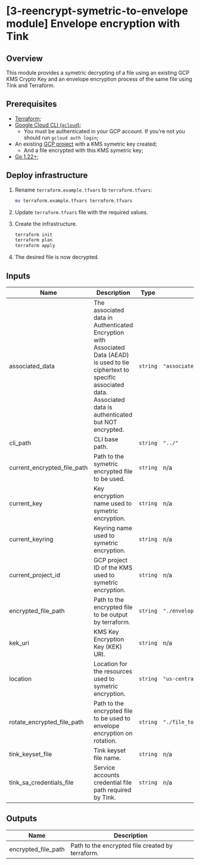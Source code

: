 # [3-reencrypt-symetric-to-envelope module] Envelope encryption with Tink

## Overview

This module provides a symetric decrypting of a file using an existing GCP KMS Crypto Key and an envelope encryption process of the same file using Tink and Terraform.

## Prerequisites

- [Terraform](https://developer.hashicorp.com/terraform/downloads);
- [Google Cloud CLI (`gcloud`)](https://cloud.google.com/sdk/docs/install-sdk);
    - You must be authenticated in your GCP account. If you're not you should run `gcloud auth login`;
- An existing [GCP project](https://cloud.google.com/resource-manager/docs/creating-managing-projects#creating_a_project) with a KMS symetric key created;
    - And a file encrypted with this KMS symetric key;
- [Go 1.22+](https://go.dev/dl/);

## Deploy infrastructure

1. Rename `terraform.example.tfvars` to `terraform.tfvars`:
    ```sh
    mv terraform.example.tfvars terraform.tfvars
    ```

1. Update `terraform.tfvars` file with the required values.

1. Create the infrastructure.

    ```sh
    terraform init
    terraform plan
    terraform apply
    ```

1. The desired file is now decrypted.

<!-- BEGINNING OF PRE-COMMIT-TERRAFORM DOCS HOOK -->
## Inputs

| Name | Description | Type | Default | Required |
|------|-------------|------|---------|:--------:|
| associated\_data | The associated data in Authenticated Encryption with Associated Data (AEAD) is used to tie ciphertext to specific associated data. Associated data is authenticated but NOT encrypted. | `string` | `"associated_data_sample"` | no |
| cli\_path | CLI base path. | `string` | `"../"` | no |
| current\_encrypted\_file\_path | Path to the symetric encrypted file to be used. | `string` | n/a | yes |
| current\_key | Key encryption name used to symetric encryption. | `string` | n/a | yes |
| current\_keyring | Keyring name used to symetric encryption. | `string` | n/a | yes |
| current\_project\_id | GCP project ID of the KMS used to symetric encryption. | `string` | n/a | yes |
| encrypted\_file\_path | Path to the encrypted file to be output by terraform. | `string` | `"./envelope_encrypted_file"` | no |
| kek\_uri | KMS Key Encryption Key (KEK) URI. | `string` | n/a | yes |
| location | Location for the resources used to symetric encryption. | `string` | `"us-central1"` | no |
| rotate\_encrypted\_file\_path | Path to the encrypted file to be used to envelope encryption on rotation. | `string` | `"./file_to_be_envelope_encrypted"` | no |
| tink\_keyset\_file | Tink keyset file name. | `string` | n/a | yes |
| tink\_sa\_credentials\_file | Service accounts credential file path required by Tink. | `string` | n/a | yes |

## Outputs

| Name | Description |
|------|-------------|
| encrypted\_file\_path | Path to the encrypted file created by terraform. |

<!-- END OF PRE-COMMIT-TERRAFORM DOCS HOOK -->
